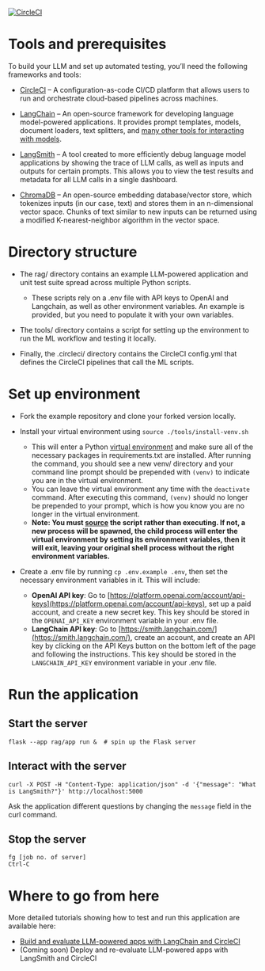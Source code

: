 [![CircleCI](https://dl.circleci.com/status-badge/img/circleci/HPbJqanx6fxEybfzsjw9Az/HdLtqRzarvjSYDBEaxo38y/tree/main.svg?style=svg)](https://dl.circleci.com/status-badge/redirect/circleci/HPbJqanx6fxEybfzsjw9Az/HdLtqRzarvjSYDBEaxo38y/tree/main)

# Tools and prerequisites

To build your LLM and set up automated testing, you’ll need the following frameworks and tools:

- [CircleCI](https://circleci.com/signup/) – A configuration-as-code CI/CD platform that allows users to run and
  orchestrate cloud-based pipelines across machines.

- [LangChain](https://docs.langchain.com/docs/) – An open-source framework for developing language model-powered
  applications. It provides prompt templates, models, document loaders, text splitters,
  and [many other tools for interacting with models](https://docs.langchain.com/docs/category/components).

- [LangSmith](https://docs.smith.langchain.com/) – A tool created to more efficiently debug language model applications
  by showing the trace of LLM calls, as well as inputs and outputs for certain prompts. This allows you to view the test
  results and metadata for all LLM calls in a single dashboard.

- [ChromaDB](https://docs.trychroma.com/) – An open-source embedding database/vector store, which tokenizes inputs (in
  our case, text) and stores them in an n-dimensional vector space. Chunks of text similar to new inputs can be returned
  using a modified K-nearest-neighbor algorithm in the vector space.

# Directory structure

- The rag/ directory contains an example LLM-powered application and unit test suite spread across multiple Python
  scripts.
    - These scripts rely on a .env file with API keys to OpenAI and Langchain, as well as other environment variables.
      An example is provided, but you need to populate it with your own variables.
- The tools/ directory contains a script for setting up the environment to run the ML workflow and testing it locally.

- Finally, the .circleci/ directory contains the CircleCI config.yml that defines the CircleCI pipelines that call the
  ML scripts.

# Set up environment

- Fork the example repository and clone your forked version locally.

- Install your virtual environment using `source ./tools/install-venv.sh`

    - This will enter a Python [virtual environment](https://docs.python.org/3/library/venv.html) and make sure all of
      the necessary packages in requirements.txt are installed. After running the command, you should see a new venv/
      directory and your command line prompt should be prepended with `(venv)` to indicate you are in the virtual
      environment.
    - You can leave the virtual environment any time with the `deactivate` command. After executing this
      command, `(venv)` should no longer be prepended to your prompt, which is how you know you are no longer in the
      virtual environment.
    - **Note: You must [source](https://ss64.com/bash/source.html) the script rather than executing. If not, a new
      process will be spawned, the child process will enter the virtual environment by setting its environment
      variables, then it will exit, leaving your original shell process without the right environment variables.**


- Create a .env file by running `cp .env.example .env`, then set the necessary environment variables in it. This will
  include:
    - **OpenAI API key**: Go
      to [https://platform.openai.com/account/api-keys](https://platform.openai.com/account/api-keys), set up a paid
      account, and create a new secret key. This key should be stored in the `OPENAI_API_KEY` environment variable in
      your .env file.
    - **LangChain API key**: Go to [https://smith.langchain.com/](https://smith.langchain.com/), create an account, and
      create an API key by clicking on the API Keys button on the bottom left of the page and following the
      instructions. This key should be stored in the `LANGCHAIN_API_KEY` environment variable in your .env file.

# Run the application

## Start the server

    flask --app rag/app run &  # spin up the Flask server

## Interact with the server

    curl -X POST -H "Content-Type: application/json" -d '{"message": "What is LangSmith?"}' http://localhost:5000

Ask the application different questions by changing the `message` field in the curl command.

## Stop the server

    fg [job no. of server]
    Ctrl-C

# Where to go from here

More detailed tutorials showing how to test and run this application are available here:

- [Build and evaluate LLM-powered apps with LangChain and CircleCI](https://circleci.com/blog/build-evaluate-llm-apps-with-langchain/)
- (Coming soon) Deploy and re-evaluate LLM-powered apps with LangSmith and CircleCI